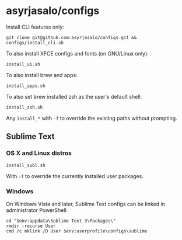 # asyrjasalo/configs

Install CLI features only:

    git clone git@github.com:asyrjasalo/configs.git && configs/install_cli.sh

To also install XFCE configs and fonts (on GNU/Linux only):

    install_ui.sh

To also install brew and apps:

    install_apps.sh

To also set brew installed zsh as the user's default shell:

    install_zsh.sh

Any `install_*` with `-f` to override the existing paths without prompting.


## Sublime Text

### OS X and Linux distros

    install_subl.sh

With `-f` to override the currently installed user packages.


### Windows

On Windows Vista and later, Sublime Text configs can be linked in administrator PowerShell:

```
cd "$env:appdata\Sublime Text 3\Packages\"
rmdir -recurse User
cmd /c mklink /D User $env:userprofile\configs\sublime
```
